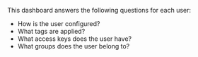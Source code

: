 This dashboard answers the following questions for each user:

- How is the user configured?
- What tags are applied?
- What access keys does the user have?
- What groups does the user belong to?
